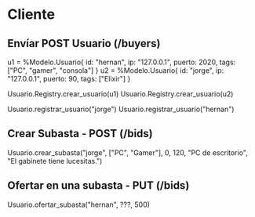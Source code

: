 # Cliente

## Envíar POST Usuario (/buyers)

u1 = %Modelo.Usuario{ id: "hernan", ip: "127.0.0.1", puerto: 2020, tags: ["PC", "gamer", "consola"] }
u2 = %Modelo.Usuario{ id: "jorge", ip: "127.0.0.1", puerto: 90, tags: ["Elixir"] }

Usuario.Registry.crear_usuario(u1)
Usuario.Registry.crear_usuario(u2)

Usuario.registrar_usuario("jorge")
Usuario.registrar_usuario("hernan")

## Crear Subasta - POST (/bids)
Usuario.crear_subasta("jorge", ["PC", "Gamer"], 0, 120, "PC de escritorio", "El gabinete tiene lucesitas.")

## Ofertar en una subasta - PUT (/bids)
Usuario.ofertar_subasta("hernan", ???, 500)
